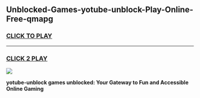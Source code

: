 
## Unblocked-Games-yotube-unblock-Play-Online-Free-qmapg
<h3>
<a href="https://premium76.site?title=yotube-unblock&ref=26A">CLICK TO PLAY</a></h3>
<hr>

<h3>
<a href="https://premium76.site?title=yotube-unblock&ref=26A">CLICK 2 PLAY</a>
  
</h3>

<a href="https://premium76.site?title=yotube-unblock&ref=26A"><img src="https://clearcache.store/games.png"></a>


**yotube-unblock games unblocked: Your Gateway to Fun and Accessible Online Gaming**

